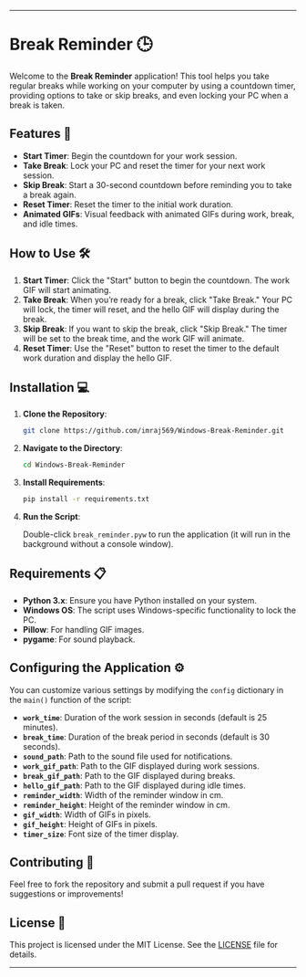 
---

# Break Reminder 🕒

Welcome to the **Break Reminder** application! This tool helps you take regular breaks while working on your computer by using a countdown timer, providing options to take or skip breaks, and even locking your PC when a break is taken.

## Features 🚀

- **Start Timer**: Begin the countdown for your work session.
- **Take Break**: Lock your PC and reset the timer for your next work session.
- **Skip Break**: Start a 30-second countdown before reminding you to take a break again.
- **Reset Timer**: Reset the timer to the initial work duration.
- **Animated GIFs**: Visual feedback with animated GIFs during work, break, and idle times.

## How to Use 🛠️

1. **Start Timer**: Click the "Start" button to begin the countdown. The work GIF will start animating.
2. **Take Break**: When you’re ready for a break, click "Take Break." Your PC will lock, the timer will reset, and the hello GIF will display during the break.
3. **Skip Break**: If you want to skip the break, click "Skip Break." The timer will be set to the break time, and the work GIF will animate.
4. **Reset Timer**: Use the "Reset" button to reset the timer to the default work duration and display the hello GIF.

## Installation 💻

1. **Clone the Repository**:

   ```bash
   git clone https://github.com/imraj569/Windows-Break-Reminder.git
   ```

2. **Navigate to the Directory**:

   ```bash
   cd Windows-Break-Reminder
   ```

3. **Install Requirements**:
   ```bash
   pip install -r requirements.txt
   ```

4. **Run the Script**:

   Double-click `break_reminder.pyw` to run the application (it will run in the background without a console window).

## Requirements 📋

- **Python 3.x**: Ensure you have Python installed on your system.
- **Windows OS**: The script uses Windows-specific functionality to lock the PC.
- **Pillow**: For handling GIF images.
- **pygame**: For sound playback.

## Configuring the Application ⚙️

You can customize various settings by modifying the `config` dictionary in the `main()` function of the script:

- **`work_time`**: Duration of the work session in seconds (default is 25 minutes).
- **`break_time`**: Duration of the break period in seconds (default is 30 seconds).
- **`sound_path`**: Path to the sound file used for notifications.
- **`work_gif_path`**: Path to the GIF displayed during work sessions.
- **`break_gif_path`**: Path to the GIF displayed during breaks.
- **`hello_gif_path`**: Path to the GIF displayed during idle times.
- **`reminder_width`**: Width of the reminder window in cm.
- **`reminder_height`**: Height of the reminder window in cm.
- **`gif_width`**: Width of GIFs in pixels.
- **`gif_height`**: Height of GIFs in pixels.
- **`timer_size`**: Font size of the timer display.

## Contributing 🤝

Feel free to fork the repository and submit a pull request if you have suggestions or improvements!

## License 📜

This project is licensed under the MIT License. See the [LICENSE](LICENSE) file for details.

---
